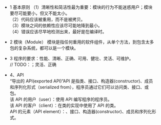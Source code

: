 - 1 基本原则
  （1）清晰性和简洁性最为重要：模块的行为不能迷惑用户；模块要尽可能要小，但又不能太小。  
  （2）代码应该被重用，而不是被拷贝。  
  （3）模块之间的依赖性应该尽可能地降到最小。  
  （4）错误应该尽早地检测出来，最好是在编译时。
- 2 模块（Module）
  模块是指任何重用的软件组件，从单个方法，到包含太多包的复杂系统，都可以是一个模块。

- 3 程序的要求：性能、清晰、正确、可用、健壮、灵活、可维护。  
  // TODO：；灵活、正确

- 4、API  
  “导出的 API(exported API)”API 是指类、接口、构造器(constructor)、成员和序列化形式（serialized from），程序员通过它们可以访问类、接口、或包。  
   该 API 的用户（user）：使用 API 编写程序的程序员。  
   该 API 的客户（client）：在类的实现中使用了 API 的类。  
  API 的元素（API element）：、接口、构造器(constructor)、成员和序列化形式。
